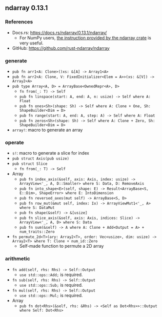 ## ndarray 0.13.1
### References
* Docs.rs: https://docs.rs/ndarray/0.13.1/ndarray/
    * For NumPy users, [the instruction provided by the ndarray crate](https://docs.rs/ndarray/0.13.1/ndarray/doc/ndarray_for_numpy_users/index.html) is very useful.
* GitHub: https://github.com/rust-ndarray/ndarray


### generate
* `pub fn arr1<A: Clone>()xs: &[A] -> Array1<A>`
* `pub fn arr2<A: Clone, V: FixedInitializer<Elem = A>>(xs: &[V]) -> Array2<A>`
* `pub type Array<A, D> = ArrayBase<OwnedRepr<A>, D>`
    * `fn from(_: T) -> Self`
    * `pub fn linspace(start: A, end: A, n: usize) -> Self where A: Float`
    * `pub fn ones<Sh>(shape: Sh) -> Self where A: Clone + One, Sh: ShapeBuilder<Dim = D>`
    * `pub fn range(start: A, end: A, step: A) -> Self where A: Float`
    * `pub fn zeros<Sh>(shape: Sh) -> Self where A: Clone + Zero, Sh: ShapeBuilder<Dim = D>`
* `array!`: macro to generate an array

### operate
* `s!`: macro to generate a slice for index
* `pub struct Axis(pub usize)`
* `pub struct Slice`
    * `fn from(_: T) -> Self`
* Array
    * `pub fn index_axis(&self, axis: Axis, index: usize) -> ArrayView<'_, A, D::Smaller> where S: Data, D: RemoveAxis`
    * `pub fn into_shape<E>(self, shape: E) -> Result<ArrayBase<S, E::Dim>, ShapeError> where E: IntoDimension`
    * `pub fn reversed_axes(mut self) -> ArrayBase<S, D>`
    * `pub fn row_mut(&mut self, index: Ix) -> ArrayViewMut1<'_, A> where S: DataMut`
    * `pub fn shape(&self) -> &[usize]`
    * `pub fn slice_axis(&self, axis: Axis, indices: Slice) -> ArrayView<'_, A, D> where S: Data`
    * `pub fn sum(&self) -> A where A: Clone + Add<Output = A> + num_traits::Zero`
* `fn permute_2d<T>(ary: Array2<T>, order: Vec<usize>, dim: usize) -> Array2<T> where T: Clone + num_id::Zero`
    * Self-made function to permute a 2D array

### arithmetic
* `fn add(self, rhs: Rhs) -> Self::Output`
    * `use std::ops::Add;` is required.
* `fn sub(self, rhs: Rhs) -> Self::Output`
    * `use std::ops::Sub;` is required.
* `fn mul(self, rhs: Rhs) -> Self::Output`
    * `use std::ops::Mul;` is required.
* Array
    * `pub fn dot<Rhs>(&self, rhs: &Rhs) -> <Self as Dot<Rhs>>::Output where Self: Dot<Rhs>`